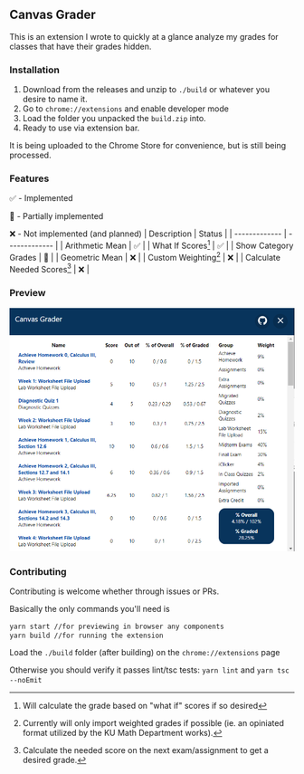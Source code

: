 ## Canvas Grader
This is an extension I wrote to quickly at a glance analyze my grades for classes that have their grades hidden.

### Installation
1. Download from the releases and unzip to `./build` or whatever you desire to name it. 
2. Go to `chrome://extensions` and enable developer mode
3. Load the folder you unpacked the `build.zip` into.
4. Ready to use via extension bar.

It is being uploaded to the Chrome Store for convenience, but is still being processed.

### Features
✅ - Implemented

🐣 - Partially implemented

❌ - Not implemented (and planned)
| Description  | Status |
| ------------- | ------------- |
| Arithmetic Mean  | ✅  |
| What If Scores[^1] | ✅  |
| Show Category Grades | 🐣  |
| Geometric Mean  | ❌  |
| Custom Weighting[^2]  | ❌  |
| Calculate Needed Scores[^3]  | ❌  |

[^1]: Will calculate the grade based on "what if" scores if so desired
[^2]: Currently will only import weighted grades if possible (ie. an opiniated format utilized by the KU Math Department works).
[^3]: Calculate the needed score on the next exam/assignment to get a desired grade.

### Preview
![Preview of Canvas Grade Calculator](docs/preview1.PNG)

### Contributing
Contributing is welcome whether through issues or PRs.

Basically the only commands you'll need is
```
yarn start //for previewing in browser any components
yarn build //for running the extension
```
Load the `./build` folder (after building) on the `chrome://extensions` page

Otherwise you should verify it passes lint/tsc tests:
`yarn lint` and `yarn tsc --noEmit`